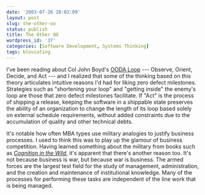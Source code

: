 ```yaml
---
date: '2003-07-26 20:02:09'
layout: post
slug: the-other-oo
status: publish
title: The Other OO
wordpress_id: '37'
categories: [Software Development, Systems Thinking]
tags: bloviating
---
```


I've been reading about Col John Boyd's [OODA Loop](http://www.mindsim.com/MindSim/Corporate/OODA.html) --- Observe, Orient, Decide, and Act --- and I realized that some of the thinking based on this theory articulates intuitive reasons I'd had for liking zero defect milestones.  Strategies such as "shortening your loop" and "getting inside" the enemy's loop  are those that zero defect milestones facilitate.  If "Act" is the process of shipping a release, keeping the software in a shippable state preserves the ability of an organization to change the length of its loop based solely on external schedule requirements, without added constraints due to the accumulation of quality and other technical debts.

It's notable how often MBA types use military analogies to justify business processes.  I used to think this was to play up the glamour of business competition.  Having learned something about the military from books such as [_Cognition in the Wild_][cognition], it's apparent that there's another reason too.  It's not because business is war, but because war is business.  The armed forces are the largest test field for the study of management, administration, and the creation and maintenance of institutional knowledge.  Many of the processes for performing these tasks are independent of the line work that is being managed.

[cognition]: http://www.amazon.com/exec/obidos/ASIN/0262581469/oliversteele-20

